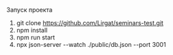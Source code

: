 Запуск проекта

1. git clone https://github.com/Lirgat/seminars-test.git
2. npm install
3. npm run start
4. npx json-server --watch ./public/db.json --port 3001